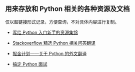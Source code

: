 ## 用来存放和  Python 相关的各种资源及文档

仅以超链接形式记录，方便查询，不对具体内容进行复制。

- [写给 Python 入门新手的资源集锦](https://github.com/imoyao/FindGoldinSand/blob/master/Storage_Ocean/for_who_new_to_Python.md)

- [Stackoverflow 精选 Python 相关问答翻译](https://github.com/imoyao/FindGoldinSand/blob/master/Storage_Ocean/stackoverflow_Python_Q%26A_2_zhcn.md)

- [掘金计划——关于 Python 的外文翻译](https://github.com/imoyao/FindGoldinSand/blob/master/Storage_Ocean/gold_miner.md)

- [搞定 Python 面试](https://github.com/imoyao/FindGoldinSand/blob/master/Storage_Ocean/interview_of_Python.md)